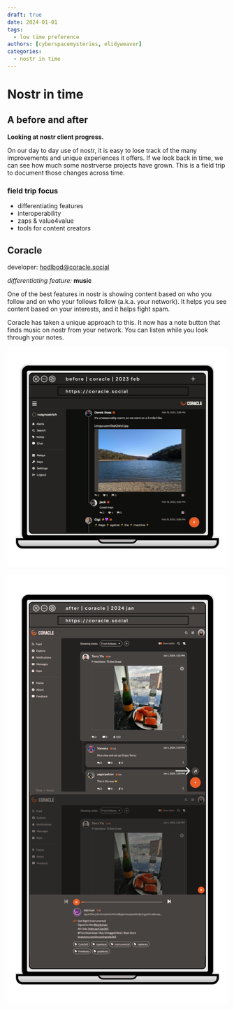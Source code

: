 ```yaml
---
draft: true 
date: 2024-01-01 
tags:
  - low time preference
authors: [cyberspacemysteries, elidyweaver]
categories:
  - nostr in time
---
```


# Nostr in time
## A before and after

**Looking at nostr client progress.** 

<!-- excerpt ends before this -->

On our day to day use of nostr, it is easy to lose track of the many improvements and unique experiences it offers. If we look back in time, we can see how much some nostrverse projects have grown. This is a field trip to document those changes across time.

### field trip focus

- differentiating features
- interoperability
- zaps & value4value
- tools for content creators  



## Coracle
developer: [hodlbod@coracle.social](https://nostr.com/npub1jlrs53pkdfjnts29kveljul2sm0actt6n8dxrrzqcersttvcuv3qdjynqn)

*differentiating feature:* **music**


One of the best features in nostr is showing content based on who you follow and on who your follows follow (a.k.a. your network). It helps you see content based on your interests, and it helps fight spam. 

Coracle has taken a unique approach to this. It now has a note button that finds music on nostr from your network. You can listen while you look through your notes. 

[![Nostr in time: Coracle screenshot from february 2023](../../../assets/images/nostr-in-time/nostr-in-time-coracle-2023-02-feb.png)](https://coracle.social 'coracle social website')

[![Nostr in time: Coracle screenshot from january 2024](../../../assets/images/nostr-in-time/nostr-in-time-coracle-2024-01-jan.png)](https://coracle.social 'coracle social website')